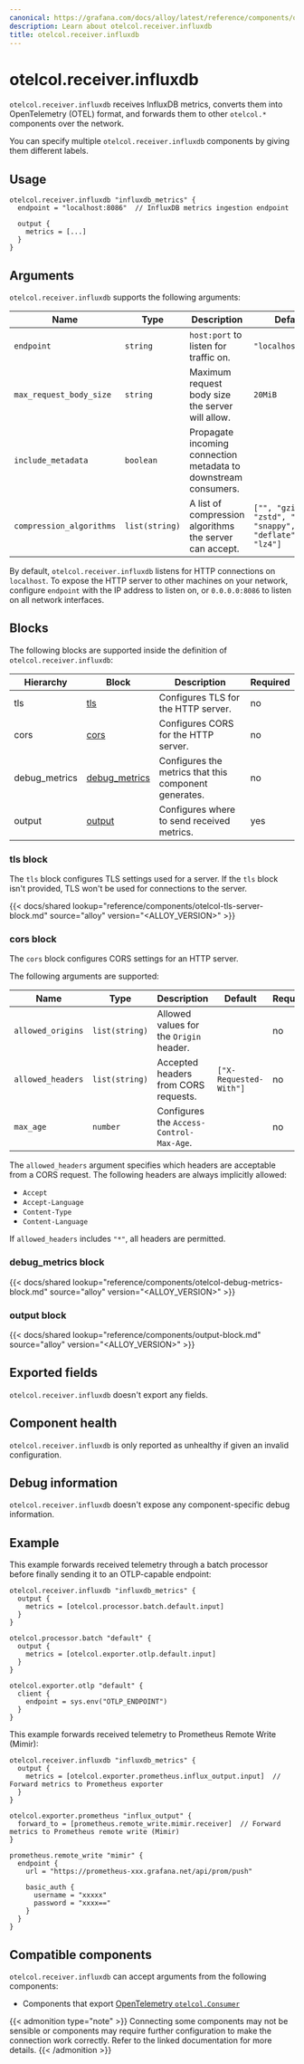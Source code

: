 ```yaml
---
canonical: https://grafana.com/docs/alloy/latest/reference/components/otelcol/otelcol.receiver.influxdb/
description: Learn about otelcol.receiver.influxdb
title: otelcol.receiver.influxdb
---
```


# otelcol.receiver.influxdb

`otelcol.receiver.influxdb` receives InfluxDB metrics, converts them into OpenTelemetry (OTEL) format, and forwards them to other `otelcol.*` components over the network.

You can specify multiple `otelcol.receiver.influxdb` components by giving them different labels.

## Usage

```alloy
otelcol.receiver.influxdb "influxdb_metrics" {
  endpoint = "localhost:8086"  // InfluxDB metrics ingestion endpoint

  output {
    metrics = [...]
  }
}
```

## Arguments

`otelcol.receiver.influxdb` supports the following arguments:

| Name                     | Type           | Description                                                     | Default                                                    | Required |
| ------------------------ | -------------- | --------------------------------------------------------------- | ---------------------------------------------------------- | -------- |
| `endpoint`               | `string`       | `host:port` to listen for traffic on.                           | `"localhost:8086"`                                         | no       |
| `max_request_body_size`  | `string`       | Maximum request body size the server will allow.                | `20MiB`                                                    | no       |
| `include_metadata`       | `boolean`      | Propagate incoming connection metadata to downstream consumers. |                                                            | no       |
| `compression_algorithms` | `list(string)` | A list of compression algorithms the server can accept.         | `["", "gzip", "zstd", "zlib", "snappy", "deflate", "lz4"]` | no       |

By default, `otelcol.receiver.influxdb` listens for HTTP connections on `localhost`.
To expose the HTTP server to other machines on your network, configure `endpoint` with the IP address to listen on, or `0.0.0.0:8086` to listen on all network interfaces.

## Blocks

The following blocks are supported inside the definition of `otelcol.receiver.influxdb`:

| Hierarchy     | Block             | Description                                           | Required |
| ------------- | ----------------- | ----------------------------------------------------- | -------- |
| tls           | [tls][]           | Configures TLS for the HTTP server.                   | no       |
| cors          | [cors][]          | Configures CORS for the HTTP server.                  | no       |
| debug_metrics | [debug_metrics][] | Configures the metrics that this component generates. | no       |
| output        | [output][]        | Configures where to send received metrics.            | yes      |

[tls]: #tls-block
[cors]: #cors-block
[debug_metrics]: #debug_metrics-block
[output]: #output-block

### tls block

The `tls` block configures TLS settings used for a server. If the `tls` block
isn't provided, TLS won't be used for connections to the server.

{{< docs/shared lookup="reference/components/otelcol-tls-server-block.md" source="alloy" version="<ALLOY_VERSION>" >}}

### cors block

The `cors` block configures CORS settings for an HTTP server.

The following arguments are supported:

| Name              | Type           | Description                              | Default                | Required |
| ----------------- | -------------- | ---------------------------------------- | ---------------------- | -------- |
| `allowed_origins` | `list(string)` | Allowed values for the `Origin` header.  |                        | no       |
| `allowed_headers` | `list(string)` | Accepted headers from CORS requests.     | `["X-Requested-With"]` | no       |
| `max_age`         | `number`       | Configures the `Access-Control-Max-Age`. |                        | no       |

The `allowed_headers` argument specifies which headers are acceptable from a
CORS request. The following headers are always implicitly allowed:

* `Accept`
* `Accept-Language`
* `Content-Type`
* `Content-Language`

If `allowed_headers` includes `"*"`, all headers are permitted.

### debug_metrics block

{{< docs/shared lookup="reference/components/otelcol-debug-metrics-block.md" source="alloy" version="<ALLOY_VERSION>" >}}

### output block

{{< docs/shared lookup="reference/components/output-block.md" source="alloy" version="<ALLOY_VERSION>" >}}

## Exported fields

`otelcol.receiver.influxdb` doesn't export any fields.

## Component health

`otelcol.receiver.influxdb` is only reported as unhealthy if given an invalid configuration.

## Debug information

`otelcol.receiver.influxdb` doesn't expose any component-specific debug information.

## Example

This example forwards received telemetry through a batch processor before finally sending it to an OTLP-capable endpoint:

```alloy
otelcol.receiver.influxdb "influxdb_metrics" {
  output {
    metrics = [otelcol.processor.batch.default.input]
  }
}

otelcol.processor.batch "default" {
  output {
    metrics = [otelcol.exporter.otlp.default.input]
  }
}

otelcol.exporter.otlp "default" {
  client {
    endpoint = sys.env("OTLP_ENDPOINT")
  }
}
```

This example forwards received telemetry to Prometheus Remote Write (Mimir):

```alloy
otelcol.receiver.influxdb "influxdb_metrics" {
  output {
    metrics = [otelcol.exporter.prometheus.influx_output.input]  // Forward metrics to Prometheus exporter
  }
}

otelcol.exporter.prometheus "influx_output" {
  forward_to = [prometheus.remote_write.mimir.receiver]  // Forward metrics to Prometheus remote write (Mimir)
}

prometheus.remote_write "mimir" {
  endpoint {
    url = "https://prometheus-xxx.grafana.net/api/prom/push"

    basic_auth {
      username = "xxxxx"
      password = "xxxx=="
    }
  }
}
```

<!-- START GENERATED COMPATIBLE COMPONENTS -->

## Compatible components

`otelcol.receiver.influxdb` can accept arguments from the following components:

- Components that export [OpenTelemetry `otelcol.Consumer`](../../../compatibility/#opentelemetry-otelcolconsumer-exporters)


{{< admonition type="note" >}}
Connecting some components may not be sensible or components may require further configuration to make the connection work correctly.
Refer to the linked documentation for more details.
{{< /admonition >}}

<!-- END GENERATED COMPATIBLE COMPONENTS -->
